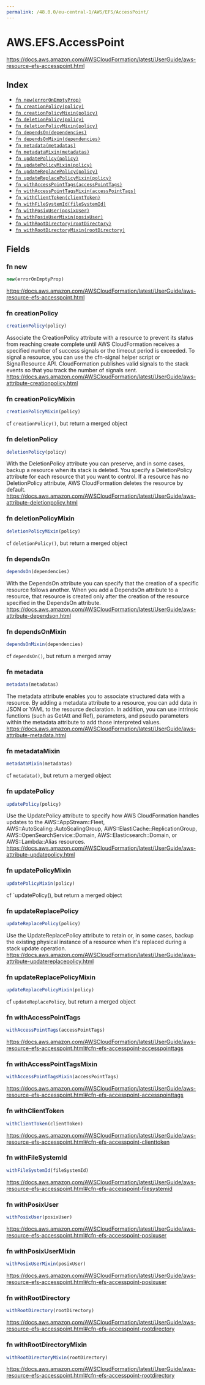 ```yaml
---
permalink: /48.0.0/eu-central-1/AWS/EFS/AccessPoint/
---
```


# AWS.EFS.AccessPoint

https://docs.aws.amazon.com/AWSCloudFormation/latest/UserGuide/aws-resource-efs-accesspoint.html

## Index

* [`fn new(errorOnEmptyProp)`](#fn-new)
* [`fn creationPolicy(policy)`](#fn-creationpolicy)
* [`fn creationPolicyMixin(policy)`](#fn-creationpolicymixin)
* [`fn deletionPolicy(policy)`](#fn-deletionpolicy)
* [`fn deletionPolicyMixin(policy)`](#fn-deletionpolicymixin)
* [`fn dependsOn(dependencies)`](#fn-dependson)
* [`fn dependsOnMixin(dependencies)`](#fn-dependsonmixin)
* [`fn metadata(metadatas)`](#fn-metadata)
* [`fn metadataMixin(metadatas)`](#fn-metadatamixin)
* [`fn updatePolicy(policy)`](#fn-updatepolicy)
* [`fn updatePolicyMixin(policy)`](#fn-updatepolicymixin)
* [`fn updateReplacePolicy(policy)`](#fn-updatereplacepolicy)
* [`fn updateReplacePolicyMixin(policy)`](#fn-updatereplacepolicymixin)
* [`fn withAccessPointTags(accessPointTags)`](#fn-withaccesspointtags)
* [`fn withAccessPointTagsMixin(accessPointTags)`](#fn-withaccesspointtagsmixin)
* [`fn withClientToken(clientToken)`](#fn-withclienttoken)
* [`fn withFileSystemId(fileSystemId)`](#fn-withfilesystemid)
* [`fn withPosixUser(posixUser)`](#fn-withposixuser)
* [`fn withPosixUserMixin(posixUser)`](#fn-withposixusermixin)
* [`fn withRootDirectory(rootDirectory)`](#fn-withrootdirectory)
* [`fn withRootDirectoryMixin(rootDirectory)`](#fn-withrootdirectorymixin)

## Fields

### fn new

```ts
new(errorOnEmptyProp)
```

https://docs.aws.amazon.com/AWSCloudFormation/latest/UserGuide/aws-resource-efs-accesspoint.html

### fn creationPolicy

```ts
creationPolicy(policy)
```

Associate the CreationPolicy attribute with a resource to prevent its status from reaching create complete until AWS CloudFormation receives a specified number of success signals or the timeout period is exceeded. To signal a resource, you can use the cfn-signal helper script or SignalResource API. CloudFormation publishes valid signals to the stack events so that you track the number of signals sent. 
https://docs.aws.amazon.com/AWSCloudFormation/latest/UserGuide/aws-attribute-creationpolicy.html

### fn creationPolicyMixin

```ts
creationPolicyMixin(policy)
```

cf `creationPolicy()`, but return a merged object

### fn deletionPolicy

```ts
deletionPolicy(policy)
```

With the DeletionPolicy attribute you can preserve, and in some cases, backup a resource when its stack is deleted. You specify a DeletionPolicy attribute for each resource that you want to control. If a resource has no DeletionPolicy attribute, AWS CloudFormation deletes the resource by default. 
https://docs.aws.amazon.com/AWSCloudFormation/latest/UserGuide/aws-attribute-deletionpolicy.html

### fn deletionPolicyMixin

```ts
deletionPolicyMixin(policy)
```

cf `deletionPolicy()`, but return a merged object

### fn dependsOn

```ts
dependsOn(dependencies)
```

With the DependsOn attribute you can specify that the creation of a specific resource follows another. When you add a DependsOn attribute to a resource, that resource is created only after the creation of the resource specified in the DependsOn attribute. 
https://docs.aws.amazon.com/AWSCloudFormation/latest/UserGuide/aws-attribute-dependson.html

### fn dependsOnMixin

```ts
dependsOnMixin(dependencies)
```

cf `dependsOn()`, but return a merged array

### fn metadata

```ts
metadata(metadatas)
```

The metadata attribute enables you to associate structured data with a resource. By adding a metadata attribute to a resource, you can add data in JSON or YAML to the resource declaration. In addition, you can use intrinsic functions (such as GetAtt and Ref), parameters, and pseudo parameters within the metadata attribute to add those interpreted values. 
https://docs.aws.amazon.com/AWSCloudFormation/latest/UserGuide/aws-attribute-metadata.html

### fn metadataMixin

```ts
metadataMixin(metadatas)
```

cf `metadata()`, but return a merged object

### fn updatePolicy

```ts
updatePolicy(policy)
```

Use the UpdatePolicy attribute to specify how AWS CloudFormation handles updates to the AWS::AppStream::Fleet, AWS::AutoScaling::AutoScalingGroup, AWS::ElastiCache::ReplicationGroup, AWS::OpenSearchService::Domain, AWS::Elasticsearch::Domain, or AWS::Lambda::Alias resources. 
https://docs.aws.amazon.com/AWSCloudFormation/latest/UserGuide/aws-attribute-updatepolicy.html

### fn updatePolicyMixin

```ts
updatePolicyMixin(policy)
```

cf `updatePolicy(), but return a merged object

### fn updateReplacePolicy

```ts
updateReplacePolicy(policy)
```

Use the UpdateReplacePolicy attribute to retain or, in some cases, backup the existing physical instance of a resource when it's replaced during a stack update operation. 
https://docs.aws.amazon.com/AWSCloudFormation/latest/UserGuide/aws-attribute-updatereplacepolicy.html

### fn updateReplacePolicyMixin

```ts
updateReplacePolicyMixin(policy)
```

cf `updateReplacePolicy`, but return a merged object

### fn withAccessPointTags

```ts
withAccessPointTags(accessPointTags)
```

https://docs.aws.amazon.com/AWSCloudFormation/latest/UserGuide/aws-resource-efs-accesspoint.html#cfn-efs-accesspoint-accesspointtags

### fn withAccessPointTagsMixin

```ts
withAccessPointTagsMixin(accessPointTags)
```

https://docs.aws.amazon.com/AWSCloudFormation/latest/UserGuide/aws-resource-efs-accesspoint.html#cfn-efs-accesspoint-accesspointtags

### fn withClientToken

```ts
withClientToken(clientToken)
```

https://docs.aws.amazon.com/AWSCloudFormation/latest/UserGuide/aws-resource-efs-accesspoint.html#cfn-efs-accesspoint-clienttoken

### fn withFileSystemId

```ts
withFileSystemId(fileSystemId)
```

https://docs.aws.amazon.com/AWSCloudFormation/latest/UserGuide/aws-resource-efs-accesspoint.html#cfn-efs-accesspoint-filesystemid

### fn withPosixUser

```ts
withPosixUser(posixUser)
```

https://docs.aws.amazon.com/AWSCloudFormation/latest/UserGuide/aws-resource-efs-accesspoint.html#cfn-efs-accesspoint-posixuser

### fn withPosixUserMixin

```ts
withPosixUserMixin(posixUser)
```

https://docs.aws.amazon.com/AWSCloudFormation/latest/UserGuide/aws-resource-efs-accesspoint.html#cfn-efs-accesspoint-posixuser

### fn withRootDirectory

```ts
withRootDirectory(rootDirectory)
```

https://docs.aws.amazon.com/AWSCloudFormation/latest/UserGuide/aws-resource-efs-accesspoint.html#cfn-efs-accesspoint-rootdirectory

### fn withRootDirectoryMixin

```ts
withRootDirectoryMixin(rootDirectory)
```

https://docs.aws.amazon.com/AWSCloudFormation/latest/UserGuide/aws-resource-efs-accesspoint.html#cfn-efs-accesspoint-rootdirectory